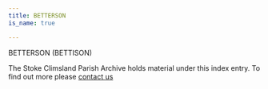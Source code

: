 ```yaml
---
title: BETTERSON
is_name: true

---
```


BETTERSON (BETTISON)


The Stoke Climsland Parish Archive holds material under this index entry. To find out more please [contact us](/contact/)
